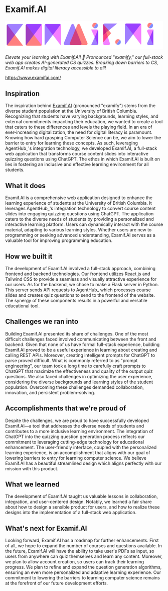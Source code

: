 # Examif.AI
![logo](src/assets/White_back.png)

_Elevate your learning with Examif.AI! 🚀 Pronounced "examify," our full-stack web app creates AI-generated CS quizzes. Breaking down barriers to CS, Examif.AI makes digital literacy accessible to all!_

https://www.examifai.com/

## Inspiration
The inspiration behind [Examif.AI](https://www.examifai.com/) (pronounced "examify") stems from the diverse student population at the University of British Columbia. Recognizing that students have varying backgrounds, learning styles, and external commitments impacting their education, we wanted to create a tool that caters to these differences and levels the playing field. In an era of ever-increasing digitalization, the need for digital literacy is paramount. Knowing how hard grasping Computer Science can be, we aim to lower the barrier to entry for learning these concepts. As such, leveraging AgentHub_'s integration technology, we developed Examif.AI, a full-stack web application that transforms course content slides into interactive quizzing questions using ChatGPT. The ethos in which Examif.AI is built on lies in fostering an inclusive and effective learning environment for all students.

## What it does
Examif.AI is a comprehensive web application designed to enhance the learning experience of students at the University of British Columbia. It leverages AgentHub_'s integration technology to convert course content slides into engaging quizzing questions using ChatGPT. The application caters to the diverse needs of students by providing a personalized and interactive learning platform. Users can dynamically interact with the course material, adapting to various learning styles. Whether users are new to programming or seeking advanced understanding, Examif.AI serves as a valuable tool for improving programming education.

## How we built it
The development of Examif.AI involved a full-stack approach, combining frontend and backend technologies. Our frontend utilizes React.js and Tailwind CSS to provide a seamless and visually attractive experience for our users. As for the backend, we chose to make a Flask server in Python. This server sends API requests to AgentHub_ which processes course slides and creates quiz questions to send to the frontend of the website. The synergy of these components results in a powerful and versatile educational tool.

## Challenges we ran into
Building Examif.AI presented its share of challenges. One of the most difficult challenges faced involved communicating between the front and backend. Given that none of us have formal full-stack experience, building Examif.AI proved to be a useful experience in learning about creating and calling REST APIs. Moreover, creating intelligent prompts for ChatGPT to parse proved difficult. What is commonly referred to as "prompt engineering", our team took a long time to carefully craft prompts to ChatGPT that maximize the effectiveness and quality of the output quiz questions. We also faced challenges in optimizing the user experience, considering the diverse backgrounds and learning styles of the student population. Overcoming these challenges demanded collaboration, innovation, and persistent problem-solving.

## Accomplishments that we're proud of
Despite the challenges, we are proud to have successfully developed Examif.AI—a tool that addresses the diverse needs of students and contributes to a more inclusive learning environment. The integration of ChatGPT into the quizzing question generation process reflects our commitment to leveraging cutting-edge technology for educational enhancement. The user-friendly interface, coupled with the personalized learning experience, is an accomplishment that aligns with our goal of lowering barriers to entry for learning computer science. We believe Examif.AI has a beautiful streamlined design which aligns perfectly with our mission with this product.

## What we learned
The development of Examif.AI taught us valuable lessons in collaboration, integration, and user-centered design. Notably, we learned a fair share about how to design a sensible product for users, and how to realize these designs into the implementation of a full-stack web application.

## What's next for Examif.AI
Looking forward, Examif.AI has a roadmap for further enhancements. First of all, we hope to expand the number of courses and questions available. In the future, Examif.AI will have the ability to take user's PDFs as input, so users from anywhere can quiz themselves and learn any content. Moreover, we plan to allow account creation, so users can track their learning progress. We plan to refine and expand the question generation algorithms, ensuring an even more personalized and adaptive learning experience. 
Our commitment to lowering the barriers to learning computer science remains at the forefront of our future development efforts.
